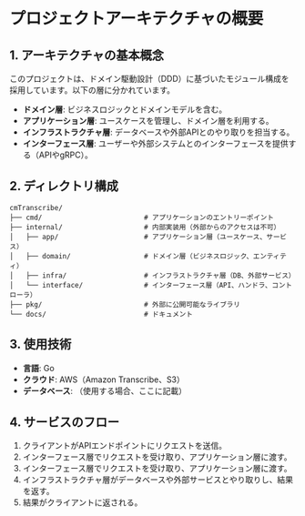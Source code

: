 # プロジェクトアーキテクチャの概要

## 1. アーキテクチャの基本概念

このプロジェクトは、ドメイン駆動設計（DDD）に基づいたモジュール構成を採用しています。以下の層に分かれています。

- **ドメイン層**: ビジネスロジックとドメインモデルを含む。
- **アプリケーション層**: ユースケースを管理し、ドメイン層を利用する。
- **インフラストラクチャ層**: データベースや外部APIとのやり取りを担当する。
- **インターフェース層**: ユーザーや外部システムとのインターフェースを提供する（APIやgRPC）。

## 2. ディレクトリ構成

```plaintext
cmTranscribe/
├── cmd/                         # アプリケーションのエントリーポイント
├── internal/                    # 内部実装用（外部からのアクセスは不可）
│   ├── app/                     # アプリケーション層（ユースケース、サービス）
│   ├── domain/                  # ドメイン層（ビジネスロジック、エンティティ）
│   ├── infra/                   # インフラストラクチャ層（DB、外部サービス）
│   └── interface/               # インターフェース層（API、ハンドラ、コントローラ）
├── pkg/                         # 外部に公開可能なライブラリ
└── docs/                        # ドキュメント
```

## 3. 使用技術
- **言語**: Go
- **クラウド**: AWS（Amazon Transcribe、S3）
- **データベース**: （使用する場合、ここに記載）

## 4. サービスのフロー
1. クライアントがAPIエンドポイントにリクエストを送信。
2. インターフェース層でリクエストを受け取り、アプリケーション層に渡す。
3. インターフェース層でリクエストを受け取り、アプリケーション層に渡す。
4. インフラストラクチャ層がデータベースや外部サービスとやり取りし、結果を返す。
5. 結果がクライアントに返される。

